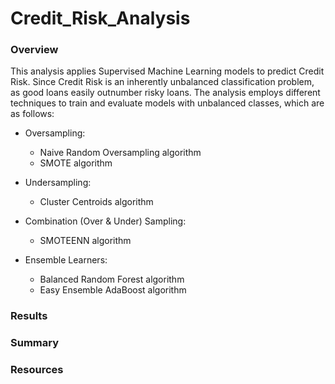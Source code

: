 # Credit_Risk_Analysis

### Overview 
This analysis applies Supervised Machine Learning models to predict Credit Risk. Since Credit Risk is an inherently unbalanced classification problem, as good loans easily outnumber risky loans. The analysis employs different techniques to train and evaluate models with unbalanced classes, which are as follows:

- Oversampling:
  - Naive Random Oversampling algorithm
  - SMOTE algorithm
 
- Undersampling:
  - Cluster Centroids algorithm

- Combination (Over & Under) Sampling:
  - SMOTEENN algorithm

- Ensemble Learners:
  - Balanced Random Forest algorithm
  - Easy Ensemble AdaBoost algorithm 


### Results

### Summary 

### Resources

